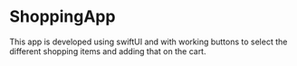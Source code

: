 # ShoppingApp

This app is developed using swiftUI and with working buttons to select the different shopping items and adding that on the cart. 
